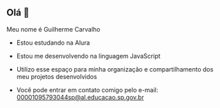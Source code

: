 ## Olá 👋

Meu nome é Guilherme Carvalho

- Estou estudando na Alura
- Estou me desenvolvendo na linguagem JavaScript
- Utilizo esse espaço para minha organização e compartilhamento dos meu projetos desenvolvidos

- Você pode entrar em contato comigo pelo e-mail:
  00001095793044sp@al.educacao.sp.gov.br
